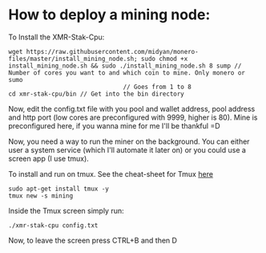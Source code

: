 # How to deploy a mining node:

To Install the XMR-Stak-Cpu:
```
wget https://raw.githubusercontent.com/midyan/monero-files/master/install_mining_node.sh; sudo chmod +x install_mining_node.sh && sudo ./install_mining_node.sh 8 sump // Number of cores you want to and which coin to mine. Only monero or sumo
                                // Goes from 1 to 8
cd xmr-stak-cpu/bin // Get into the bin directory
```

Now, edit the config.txt file with you pool and wallet address, pool address and http port (low cores are preconfigured with 9999, higher is 80). Mine is preconfigured here, if you wanna mine for me I'll be thankful =D

Now, you need a way to run the miner on the background. You can either user a system service (which I'll automate it later on) or you could use a screen app (I use tmux).

To install and run on tmux. See the cheat-sheet for Tmux [here](https://gist.github.com/MohamedAlaa/2961058)
```
sudo apt-get install tmux -y
tmux new -s mining
```

Inside the Tmux screen simply run:
```
./xmr-stak-cpu config.txt
```

Now, to leave the screen press CTRL+B and then D
